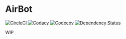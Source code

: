 # AirBot

[![CircleCI](https://circleci.com/gh/Ithildir/airbot/tree/master.svg?style=shield&circle-token=75ca0ba9afa78ac90297842aa3b0e06c7c168c93)](https://circleci.com/gh/Ithildir/airbot/tree/master)
[![Codacy](https://api.codacy.com/project/badge/Grade/d0348a9460594a9a831e11f82f84489c)](https://www.codacy.com/app/Ithildir/airbot?utm_source=github.com&utm_medium=referral&utm_content=Ithildir/airbot&utm_campaign=badger)
[![Codecov](https://codecov.io/gh/Ithildir/airbot/branch/master/graph/badge.svg)](https://codecov.io/gh/Ithildir/airbot)
[![Dependency Status](https://www.versioneye.com/user/projects/591278a2da0c250046bc29fc/badge.svg?style=shield)](https://www.versioneye.com/user/projects/591278a2da0c250046bc29fc)

WIP